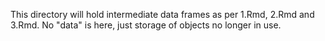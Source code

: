 This directory will hold intermediate data frames as per 1.Rmd, 2.Rmd and 3.Rmd. No "data" is here, just storage of objects no longer in use.
